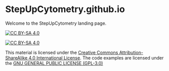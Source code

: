 
# StepUpCytometry.github.io

Welcome to the StepUpCytometry landing page. 

[![CC BY-SA 4.0][cc-by-sa-image]][cc-by-sa]

[![CC BY-SA 4.0][cc-by-sa-shield]][cc-by-sa]

This material is licensed under the [Creative Commons Attribution-ShareAlike 4.0 International License][cc-by-sa].
The code examples are licensed under the [GNU GENERAL PUBLIC LICENSE (GPL-3.0)]()



[cc-by-sa]: http://creativecommons.org/licenses/by-sa/4.0/
[cc-by-sa-image]: https://licensebuttons.net/l/by-sa/4.0/88x31.png
[cc-by-sa-shield]: https://img.shields.io/badge/License-CC%20BY--SA%204.0-lightgrey.svg


